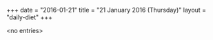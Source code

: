 +++
date = "2016-01-21"
title = "21 January 2016 (Thursday)"
layout = "daily-diet"
+++

\<no entries\>